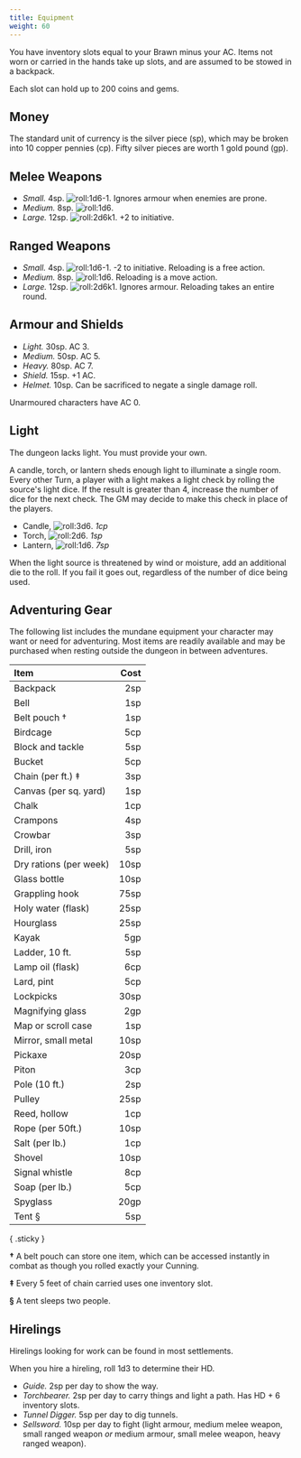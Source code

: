 ```yaml
---
title: Equipment
weight: 60
---
```


You have inventory slots equal to your Brawn minus your AC. Items not worn or carried in the hands
take up slots, and are assumed to be stowed in a backpack.

Each slot can hold up to 200 coins and gems.

## Money

The standard unit of currency is the silver piece (sp), which may be broken into 10 copper pennies
(cp). Fifty silver pieces are worth 1 gold pound (gp).

## Melee Weapons

- _Small._ 4sp. ![roll:1d6-1](. "1d6-1 damage"). Ignores armour when enemies are prone.
- _Medium._ 8sp. ![roll:1d6](. "1d6 damage").
- _Large._ 12sp. ![roll:2d6k1](. "1d6 damage with advantage"). +2 to initiative.

## Ranged Weapons

- _Small._ 4sp. ![roll:1d6-1](. "1d6-1 damage"). -2 to initiative. Reloading is a free action.
- _Medium._ 8sp. ![roll:1d6](. "1d6 damage"). Reloading is a move action.
- _Large._ 12sp. ![roll:2d6k1](. "1d6 damage with advantage"). Ignores armour. Reloading takes an
  entire round.

## Armour and Shields

- _Light._ 30sp. AC 3.
- _Medium._ 50sp. AC 5.
- _Heavy._ 80sp. AC 7.
- _Shield._ 15sp. +1 AC.
- _Helmet._ 10sp. Can be sacrificed to negate a single damage roll.

Unarmoured characters have AC 0.

## Light

The dungeon lacks light. You must provide your own.

A candle, torch, or lantern sheds enough light to illuminate a single room. Every other Turn, a
player with a light makes a light check by rolling the source's light dice. If the result is
greater than 4, increase the number of dice for the next check. The GM may decide to make this
check in place of the players.

- Candle, ![roll:3d6](). _1cp_
- Torch, ![roll:2d6](). _1sp_
- Lantern, ![roll:1d6](). _7sp_

When the light source is threatened by wind or moisture, add an additional die to the roll. If you
fail it goes out, regardless of the number of dice being used.

## Adventuring Gear

The following list includes the mundane equipment your character may want or need for adventuring.
Most items are readily available and may be purchased when resting outside the dungeon in between
adventures.

|          Item          | Cost |
| :--------------------- | ---: |
| Backpack               |  2sp |
| Bell                   |  1sp |
| Belt pouch †           |  1sp |
| Birdcage               |  5cp |
| Block and tackle       |  5sp |
| Bucket                 |  5cp |
| Chain (per ft.) ‡      |  3sp |
| Canvas (per sq. yard)  |  1sp |
| Chalk                  |  1cp |
| Crampons               |  4sp |
| Crowbar                |  3sp |
| Drill, iron            |  5sp |
| Dry rations (per week) | 10sp |
| Glass bottle           | 10sp |
| Grappling hook         | 75sp |
| Holy water (flask)     | 25sp |
| Hourglass              | 25sp |
| Kayak                  |  5gp |
| Ladder, 10 ft.         |  5sp |
| Lamp oil (flask)       |  6cp |
| Lard, pint             |  5cp |
| Lockpicks              | 30sp |
| Magnifying glass       |  2gp |
| Map or scroll case     |  1sp |
| Mirror, small metal    | 10sp |
| Pickaxe                | 20sp |
| Piton                  |  3cp |
| Pole (10 ft.)          |  2sp |
| Pulley                 | 25sp |
| Reed, hollow           |  1cp |
| Rope (per 50ft.)       | 10sp |
| Salt (per lb.)         |  1cp |
| Shovel                 | 10sp |
| Signal whistle         |  8cp |
| Soap (per lb.)         |  5cp |
| Spyglass               | 20gp |
| Tent §                 |  5sp |
{ .sticky }

**†** A belt pouch can store one item, which can be accessed instantly in combat as though you rolled
exactly your Cunning.

**‡** Every 5 feet of chain carried uses one inventory slot.

**§** A tent sleeps two people.

## Hirelings

Hirelings looking for work can be found in most settlements.

When you hire a hireling, roll 1d3 to determine their HD.

- _Guide._ 2sp per day to show the way.
- _Torchbearer._ 2sp per day to carry things and light a path. Has HD + 6 inventory slots.
- _Tunnel Digger._ 5sp per day to dig tunnels.
- _Sellsword._ 10sp per day to fight (light armour, medium melee weapon, small ranged weapon _or_
  medium armour, small melee weapon, heavy ranged weapon).

